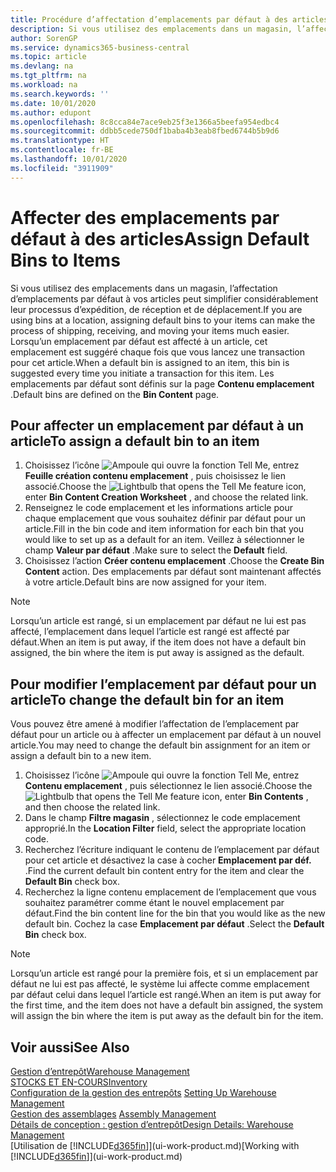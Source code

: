 ```yaml
---
title: Procédure d’affectation d’emplacements par défaut à des articles | Microsoft Docs
description: Si vous utilisez des emplacements dans un magasin, l’affectation d’emplacements par défaut à vos articles peut simplifier considérablement leur processus d’expédition, de réception et de déplacement. Lorsqu’un emplacement par défaut est affecté à un article, cet emplacement est suggéré chaque fois que vous lancez une transaction pour cet article.
author: SorenGP
ms.service: dynamics365-business-central
ms.topic: article
ms.devlang: na
ms.tgt_pltfrm: na
ms.workload: na
ms.search.keywords: ''
ms.date: 10/01/2020
ms.author: edupont
ms.openlocfilehash: 8c8cca84e7ace9eb25f3e1366a5beefa954edbc4
ms.sourcegitcommit: ddbb5cede750df1baba4b3eab8fbed6744b5b9d6
ms.translationtype: HT
ms.contentlocale: fr-BE
ms.lasthandoff: 10/01/2020
ms.locfileid: "3911909"
---
```

# <a name="assign-default-bins-to-items"></a><span data-ttu-id="e0dc7-104">Affecter des emplacements par défaut à des articles</span><span class="sxs-lookup"><span data-stu-id="e0dc7-104">Assign Default Bins to Items</span></span>
<span data-ttu-id="e0dc7-105">Si vous utilisez des emplacements dans un magasin, l’affectation d’emplacements par défaut à vos articles peut simplifier considérablement leur processus d’expédition, de réception et de déplacement.</span><span class="sxs-lookup"><span data-stu-id="e0dc7-105">If you are using bins at a location, assigning default bins to your items can make the process of shipping, receiving, and moving your items much easier.</span></span> <span data-ttu-id="e0dc7-106">Lorsqu’un emplacement par défaut est affecté à un article, cet emplacement est suggéré chaque fois que vous lancez une transaction pour cet article.</span><span class="sxs-lookup"><span data-stu-id="e0dc7-106">When a default bin is assigned to an item, this bin is suggested every time you initiate a transaction for this item.</span></span> <span data-ttu-id="e0dc7-107">Les emplacements par défaut sont définis sur la page **Contenu emplacement** .</span><span class="sxs-lookup"><span data-stu-id="e0dc7-107">Default bins are defined on the **Bin Content** page.</span></span>  

## <a name="to-assign-a-default-bin-to-an-item"></a><span data-ttu-id="e0dc7-108">Pour affecter un emplacement par défaut à un article</span><span class="sxs-lookup"><span data-stu-id="e0dc7-108">To assign a default bin to an item</span></span>
1.  <span data-ttu-id="e0dc7-109">Choisissez l’icône ![Ampoule qui ouvre la fonction Tell Me](media/ui-search/search_small.png "Dites-moi ce que vous voulez faire"), entrez **Feuille création contenu emplacement** , puis choisissez le lien associé.</span><span class="sxs-lookup"><span data-stu-id="e0dc7-109">Choose the ![Lightbulb that opens the Tell Me feature](media/ui-search/search_small.png "Tell me what you want to do") icon, enter **Bin Content Creation Worksheet** , and choose the related link.</span></span>  
2.  <span data-ttu-id="e0dc7-110">Renseignez le code emplacement et les informations article pour chaque emplacement que vous souhaitez définir par défaut pour un article.</span><span class="sxs-lookup"><span data-stu-id="e0dc7-110">Fill in the bin code and item information for each bin that you would like to set up as a default for an item.</span></span> <span data-ttu-id="e0dc7-111">Veillez à sélectionner le champ **Valeur par défaut** .</span><span class="sxs-lookup"><span data-stu-id="e0dc7-111">Make sure to select the **Default** field.</span></span>  
3.  <span data-ttu-id="e0dc7-112">Choisissez l’action **Créer contenu emplacement** .</span><span class="sxs-lookup"><span data-stu-id="e0dc7-112">Choose the **Create Bin Content** action.</span></span> <span data-ttu-id="e0dc7-113">Des emplacements par défaut sont maintenant affectés à votre article.</span><span class="sxs-lookup"><span data-stu-id="e0dc7-113">Default bins are now assigned for your item.</span></span>  

> [!NOTE]  
>  <span data-ttu-id="e0dc7-114">Lorsqu’un article est rangé, si un emplacement par défaut ne lui est pas affecté, l’emplacement dans lequel l’article est rangé est affecté par défaut.</span><span class="sxs-lookup"><span data-stu-id="e0dc7-114">When an item is put away, if the item does not have a default bin assigned, the bin where the item is put away is assigned as the default.</span></span>  

## <a name="to-change-the-default-bin-for-an-item"></a><span data-ttu-id="e0dc7-115">Pour modifier l’emplacement par défaut pour un article</span><span class="sxs-lookup"><span data-stu-id="e0dc7-115">To change the default bin for an item</span></span>  
<span data-ttu-id="e0dc7-116">Vous pouvez être amené à modifier l’affectation de l’emplacement par défaut pour un article ou à affecter un emplacement par défaut à un nouvel article.</span><span class="sxs-lookup"><span data-stu-id="e0dc7-116">You may need to change the default bin assignment for an item or assign a default bin to a new item.</span></span>    
1.  <span data-ttu-id="e0dc7-117">Choisissez l’icône ![Ampoule qui ouvre la fonction Tell Me](media/ui-search/search_small.png "Dites-moi ce que vous voulez faire"), entrez **Contenu emplacement** , puis sélectionnez le lien associé.</span><span class="sxs-lookup"><span data-stu-id="e0dc7-117">Choose the ![Lightbulb that opens the Tell Me feature](media/ui-search/search_small.png "Tell me what you want to do") icon, enter **Bin Contents** , and then choose the related link.</span></span>  
2.  <span data-ttu-id="e0dc7-118">Dans le champ **Filtre magasin** , sélectionnez le code emplacement approprié.</span><span class="sxs-lookup"><span data-stu-id="e0dc7-118">In the **Location Filter** field, select the appropriate location code.</span></span>  
3.  <span data-ttu-id="e0dc7-119">Recherchez l’écriture indiquant le contenu de l’emplacement par défaut pour cet article et désactivez la case à cocher **Emplacement par déf.** .</span><span class="sxs-lookup"><span data-stu-id="e0dc7-119">Find the current default bin content entry for the item and clear the **Default Bin** check box.</span></span>  
4.  <span data-ttu-id="e0dc7-120">Recherchez la ligne contenu emplacement de l’emplacement que vous souhaitez paramétrer comme étant le nouvel emplacement par défaut.</span><span class="sxs-lookup"><span data-stu-id="e0dc7-120">Find the bin content line for the bin that you would like as the new default bin.</span></span> <span data-ttu-id="e0dc7-121">Cochez la case **Emplacement par défaut** .</span><span class="sxs-lookup"><span data-stu-id="e0dc7-121">Select the **Default Bin** check box.</span></span>  

> [!NOTE]  
>  <span data-ttu-id="e0dc7-122">Lorsqu’un article est rangé pour la première fois, et si un emplacement par défaut ne lui est pas affecté, le système lui affecte comme emplacement par défaut celui dans lequel l’article est rangé.</span><span class="sxs-lookup"><span data-stu-id="e0dc7-122">When an item is put away for the first time, and the item does not have a default bin assigned, the system will assign the bin where the item is put away as the default bin for the item.</span></span>  

## <a name="see-also"></a><span data-ttu-id="e0dc7-123">Voir aussi</span><span class="sxs-lookup"><span data-stu-id="e0dc7-123">See Also</span></span>  
[<span data-ttu-id="e0dc7-124">Gestion d’entrepôt</span><span class="sxs-lookup"><span data-stu-id="e0dc7-124">Warehouse Management</span></span>](warehouse-manage-warehouse.md)  
[<span data-ttu-id="e0dc7-125">STOCKS ET EN-COURS</span><span class="sxs-lookup"><span data-stu-id="e0dc7-125">Inventory</span></span>](inventory-manage-inventory.md)  
<span data-ttu-id="e0dc7-126">[Configuration de la gestion des entrepôts](warehouse-setup-warehouse.md)   </span><span class="sxs-lookup"><span data-stu-id="e0dc7-126">[Setting Up Warehouse Management](warehouse-setup-warehouse.md)   </span></span>  
<span data-ttu-id="e0dc7-127">[Gestion des assemblages](assembly-assemble-items.md)  </span><span class="sxs-lookup"><span data-stu-id="e0dc7-127">[Assembly Management](assembly-assemble-items.md)  </span></span>  
[<span data-ttu-id="e0dc7-128">Détails de conception : gestion d’entrepôt</span><span class="sxs-lookup"><span data-stu-id="e0dc7-128">Design Details: Warehouse Management</span></span>](design-details-warehouse-management.md)  
<span data-ttu-id="e0dc7-129">[Utilisation de [!INCLUDE[d365fin](includes/d365fin_md.md)]](ui-work-product.md)</span><span class="sxs-lookup"><span data-stu-id="e0dc7-129">[Working with [!INCLUDE[d365fin](includes/d365fin_md.md)]](ui-work-product.md)</span></span>
